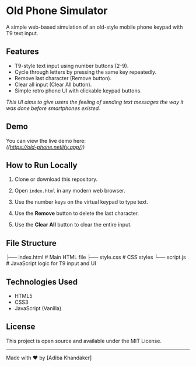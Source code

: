 # Old Phone Simulator

A simple web-based simulation of an old-style mobile phone keypad with T9 text input. 

## Features

- T9-style text input using number buttons (2-9).
- Cycle through letters by pressing the same key repeatedly.
- Remove last character (Remove button).
- Clear all input (Clear All button).
- Simple retro phone UI with clickable keypad buttons.

*This UI aims to give users the feeling of sending text messages the way it was done before smartphones existed.*

## Demo

You can view the live demo here:  
*((https://old-phone.netlify.app/))*

## How to Run Locally

1. Clone or download this repository.

2. Open `index.html` in any modern web browser.

3. Use the number keys on the virtual keypad to type text.

4. Use the **Remove** button to delete the last character.

5. Use the **Clear All** button to clear the entire input.

## File Structure
├── index.html # Main HTML file
├── style.css # CSS styles
└── script.js # JavaScript logic for T9 input and UI


## Technologies Used

- HTML5
- CSS3
- JavaScript (Vanilla)

## License

This project is open source and available under the MIT License.

---

Made with ❤️ by [Adiba Khandaker]



